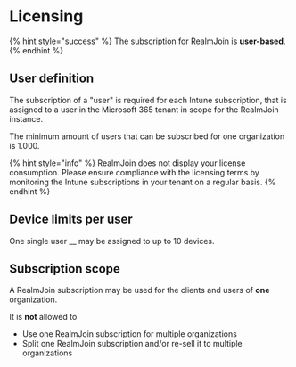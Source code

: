 # Licensing

{% hint style="success" %}
The subscription for RealmJoin is **user-based**.
{% endhint %}

## User definition

The subscription of a "user" is required for each Intune subscription, that is assigned to a user in the Microsoft 365 tenant in scope for the RealmJoin instance.

The minimum amount of users that can be subscribed for one organization is 1.000.

{% hint style="info" %}
RealmJoin does not display your license consumption. Please ensure compliance with the licensing terms by monitoring the Intune subscriptions in your tenant on a regular basis.
{% endhint %}

## Device limits per user

One single user __ may be assigned to up to 10 devices.

## Subscription scope

A RealmJoin subscription may be used for the clients and users of **one** organization.&#x20;

It is **not** allowed to&#x20;

* Use one RealmJoin subscription for multiple organizations
* Split one RealmJoin subscription and/or re-sell it to multiple organizations
